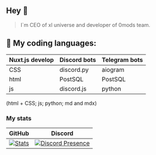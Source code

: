 ## Hey 👏
> I`m CEO of xl universe and developer of 0mods team.
## 🌺 My coding languages:
| Nuxt.js develop | Discord bots | Telegram bots |
|-------|-------|-------|
| CSS | discord.py | aiogram |
| html | PostSQL | PostSQL |
| js | discord.js | python |

(html + CSS; js; python; md and mdx)

### My stats
| GitHub | Discord |
|-------|-------|
| [![Stats](https://github-readme-stats-c1oudy.vercel.app/api?username=uertyk&show_icons=true&theme=material-palenight&border_radius=16.0&hide_border=true])](https://github.com/anuraghazra/github-readme-stats) | [![Discord Presence](https://lanyard.cnrad.dev/api/1222055351629910056?bg=292D3E&borderRadius=16px&idleMessage=im%20too%20lazy)](https://discord.com/users/1222055351629910056) |
